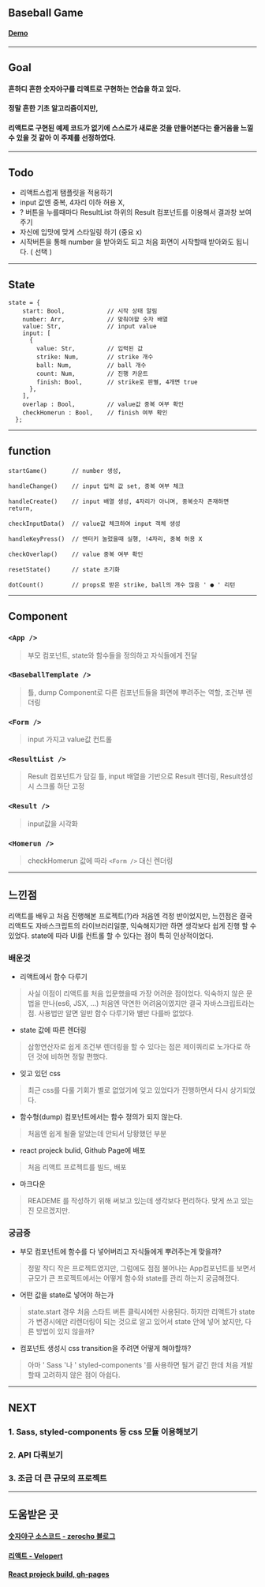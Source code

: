 ## Baseball Game 
#### [Demo](https://kyun92.github.io/react_baseballGame/)
---
## Goal
#### 흔하디 흔한 숫자야구를 리액트로 구현하는 연습을 하고 있다.
#### 정말 흔한 기초 알고리즘이지만,
#### 리액트로 구현된 예제 코드가 없기에 스스로가 새로운 것을 만들어본다는 즐거움을 느낄 수 있을 것 같아 이 주제를 선정하였다.

---
## Todo
- 리액트스럽게 탬플릿을 적용하기
- input 값엔 중복, 4자리 이하 허용 X,
- ? 버튼을 누를때마다 ResultList 하위의 Result 컴포넌트를 이용해서 결과창 보여주기
- 자신에 입맛에 맞게 스타일링 하기 (중요 x)
- 시작버튼을 통해 number 을 받아와도 되고 처음 화면이 시작할때 받아와도 됩니다. ( 선택 )
---
## State 
```
state = {
    start: Bool,            // 시작 상태 알림
    number: Arr,            // 맞춰야할 숫자 배열
    value: Str,             // input value
    input: [
      {
        value: Str,         // 입력된 값
        strike: Num,        // strike 개수
        ball: Num,          // ball 개수
        count: Num,         // 진행 카운트
        finish: Bool,       // strike로 판별, 4개면 true 
      },
    ],  
    overlap : Bool,         // value값 중복 여부 확인
    checkHomerun : Bool,    // finish 여부 확인 
  };
```
---
## function
```
startGame()       // number 생성,

handleChange()    // input 입력 값 set, 중복 여부 체크

handleCreate()    // input 배열 생성, 4자리가 아니며, 중복숫자 존재하면 return, 

checkInputData()  // value값 체크하여 input 객체 생성

handleKeyPress()  // 엔터키 눌렀을때 실행, !4자리, 중복 허용 X

checkOverlap()    // value 중복 여부 확인

resetState()      // state 초기화

dotCount()        // props로 받은 strike, ball의 개수 많음 ' ● ' 리턴 
```
---
## Component 
### `<App />`
> 부모 컴포넌트, state와 함수들을 정의하고 자식들에게 전달
### `<BaseballTemplate />`
>  틀, dump Component로 다른 컴포넌트들을 화면에 뿌려주는 역할, 조건부 렌더링
### `<Form />`
> input 가지고 value값 컨트롤
### `<ResultList />`
> Result 컴포넌트가 담길 틀, input 배열을 기반으로 Result 렌더링, Result생성시 스크롤 하단 고정
### `<Result />`
> input값을 시각화
### `<Homerun />`
> checkHomerun 값에 따라 `<Form />` 대신 렌더링 
---
## 느낀점
리액트를 배우고 처음 진행해본 프로젝트(?)라 처음엔 걱정 반이었지만, 느낀점은 결국 리액트도 자바스크립트의 라이브러리일뿐, 익숙해지기만 하면 생각보다 쉽게 진행 할 수 있었다. state에 따라 UI를 컨트롤 할 수 있다는 점이 특히 인상적이었다.

### 배운것
- 리액트에서 함수 다루기
> 사실 이점이 리액트를 처음 입문했을때 가장 어려운 점이었다. 익숙하지 않은 문법을 만나(es6, JSX, ...) 처음엔 막연한 어려움이였지만 결국 자바스크립트라는 점. 사용법만 알면 일반 함수 다루기와 별반 다를바 없었다.
- state 값에 따른 렌더링
> 삼항연산자로 쉽게 조건부 렌더링을 할 수 있다는 점은 제이쿼리로 노가다로 하던 것에 비하면 정말 편했다.
- 잊고 있던 css
> 최근 css를 다룰 기회가 별로 없었기에 잊고 있었다가 진행하면서 다시 상기되었다.
- 함수형(dump) 컴포넌트에서는 함수 정의가 되지 않는다.
> 처음엔 쉽게 될줄 알았는데 안되서 당황했던 부분
- react projeck bulid, Github Page에 배포
> 처음 리액트 프로젝트를 빌드, 배포
- 마크다운
> READEME 를 작성하기 위해 써보고 있는데 생각보다 편리하다. 맞게 쓰고 있는진 모르겠지만.

### 궁금증
- 부모 컴포넌트에 함수를 다 넣어버리고 자식들에게 뿌려주는게 맞을까?
> 정말 작디 작은 프로젝트였지만, 그럼에도 점점 불어나는 App컴포넌트를 보면서 규모가 큰 프로젝트에서는 어떻게 함수와 state를 관리 하는지 궁금해졌다.
- 어떤 값을 state로 넣어야 하는가
> state.start 경우 처음 스타트 버튼 클릭시에만 사용된다. 하지만 리액트가 state가 변경시에만 리렌더링이 되는 것으로 알고 있어서 state 안에 넣어 놨지만, 다른 방법이 있지 않을까?
- 컴포넌트 생성시 css transition을 주려면 어떻게 해야할까?
> 아마 ' Sass '나 ' styled-components '를 사용하면 될거 같긴 한데 처음 개발할때 고려하지 않은 점이 아쉽다.
<!-- - 4자리 이하 숫자와 중복 일때 렌더링 막기
> ```
>if (value.length !== 4) return;
>if (overlap) return; 
>```
> 이렇게 처리 했는데 처음엔 
>``` -->
<!-- > if(overlap && value.length !==4) return;
>```
> 이렇게 처리 했었다. 하지만 이 경우에 중복된 숫자가있고 4글자이면(ex 2222) 저 조건을 통과해버린다  -->


---
## NEXT
### 1. Sass, styled-components 등 css 모듈 이용해보기
### 2. API 다뤄보기
### 3. 조금 더 큰 규모의 프로젝트 

---
## 도움받은 곳


#### [숫자야구 소스코드 - zerocho 블로그](https://www.zerocho.com/category/JavaScript/post/573469602f5a261700434e03)
#### [리액트 - Velopert](https://velopert.com/reactjs-tutorials)
#### [React projeck build, gh-pages](https://github.com/gitname/react-gh-pages)